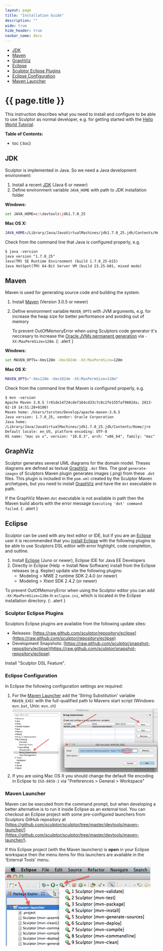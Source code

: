 ```yaml
---
layout: page
title: "Installation Guide"
description: ""
wide: true
hide_header: true
navbar_name: docs
---
```

<div class="row">
  <div class="sidebar span3">
    <ul id="sidenav" class="nav nav-list affix">
      <li class="active"><a href="#jdk">JDK</a></li>
      <li><a href="#maven">Maven</a></li>
      <li><a href="#graphviz">GraphViz</a></li>
      <li><a href="#eclipse">Eclipse</a></li>
      <li><a href="#sculptor-eclipse-plugins">Sculptor Eclipse Plugins</a></li>
      <li><a href="#eclipse-configuration">Eclipse Configuration</a></li>
      <li><a href="#maven-launcher">Maven Launcher</a></li>
    </ul>
  </div>
  <div class="span9">
    <div class="page-header">
      <h1>{{ page.title }}</h1>
    </div>
    <div markdown="1">

This instruction describes what you need to install and configure to be able to use Sculptor as normal developer, e.g. for getting started with the [Hello World Tutorial](hello-world-tutorial).

**Table of Contents:**

* toc
{:toc}


## JDK

Sculptor is implemented in Java. So we need a Java development environment:

1. Install a recent [JDK](http://www.oracle.com/technetwork/java/javase/downloads/) (Java 6 or newer)
2. Define environment variable `JAVA_HOME` with path to JDK installation folder

**Windows:**

~~~ sh
set JAVA_HOME=c:\devtools\jdk1.7.0_25
~~~

**Mac OS X:**

~~~ sh
JAVA_HOME=/Library/Java/JavaVirtualMachines/jdk1.7.0_25.jdk/Contents/Home
~~~

Check from the command line that Java is configured properly, e.g.

~~~
$ java -version
java version "1.7.0_25"
Java(TM) SE Runtime Environment (build 1.7.0_25-b15)
Java HotSpot(TM) 64-Bit Server VM (build 23.25-b01, mixed mode)
~~~


## Maven

Maven is used for generating source code and building the system.

1. Install [Maven](http://maven.apache.org/download.html) (Version 3.0.5 or newer)
2. Define environment variable `MAVEN_OPTS` with JVM arguments, e.g. for increase the heap size for better performance and avoiding out of memory

   To prevent OutOfMemoryError when using Sculptors code generator it's neccesary to increase the [Oracle JVMs permanent generation](https://blogs.oracle.com/jonthecollector/entry/presenting_the_permanent_generation) via `-XX:MaxPermSize=128m`.
   {: .alert }

**Windows:**

~~~ sh
set MAVEN_OPTS=-Xms128m -Xmx1024m -XX:MaxPermSize=128m
~~~

**Mac OS X:**

~~~ sh
MAVEN_OPTS="-Xms128m -Xmx1024m -XX:MaxPermSize=128m"
~~~

Check from the command line that Maven is configured properly, e.g.

~~~
$ mvn -version
Apache Maven 3.0.5 (r01de14724cdef164cd33c7c8c2fe155faf9602da; 2013-02-19 14:51:28+0100)
Maven home: /Users/torsten/Develop/apache-maven-3.0.5
Java version: 1.7.0_25, vendor: Oracle Corporation
Java home: /Library/Java/JavaVirtualMachines/jdk1.7.0_25.jdk/Contents/Home/jre
Default locale: en_US, platform encoding: UTF-8
OS name: "mac os x", version: "10.8.3", arch: "x86_64", family: "mac"
~~~


## GraphViz

Sculptor generates several UML diagrams for the domain model. Theses diagrams are defined as textual [GraphViz](http://www.graphviz.org/) `.dot` files.
The goal `generate-images` of Sculptors Maven plugin generates images (.png) from these `.dot` files. This plugin is included in the `pom.xml`
created by the Sculptor Maven archetypes, but you need to install [GraphViz](http://www.graphviz.org/) and have the `dot` executable in path.

If the GraphViz Maven `dot` executable is not available in path then the Maven build aborts with the error message `Executing 'dot' command failed`.
{: .alert }


## Eclipse

Sculptor can be used with any text editor or IDE, but if you are an [Eclipse](http://eclipse.org/) user it is recommended that you
[install Eclipse](http://eclipse.org/downloads/) with the following plugins to be able to use Sculptors DSL editor with error highlight, code completion, and outline.

1. Install [Eclipse](http://www.eclipse.org/downloads/) (Juno or newer), Eclipse IDE for Java EE Developers
2. Directly in Eclipse (Help -> Install New Software) install from the Eclipse releases (e.g. Kepler) update site the following plugins:
   * Modeling > MWE 2 runtime SDK 2.4.0 (or newer)
   * Modeling > Xtext SDK 2.4.2 (or newer)

To prevent OutOfMemoryError when using the Sculptor editor you can add `-XX:MaxPermSize=128m` in `eclipse.ini`, which is located in the Eclipse installation directory.
{: .alert }


### Sculptor Eclipse Plugins

Sculptors Eclipse plugins are available from the following update sites:

* Releases: [https://raw.github.com/sculptor/repository/eclipse](https://raw.github.com/sculptor/repository/eclipse)
* Development Snapshots: [https://raw.github.com/sculptor/snapshot-repository/eclipse](https://raw.github.com/sculptor/snapshot-repository/eclipse)
 
Install "Sculptor DSL Feature".


### Eclipse Configuration

In Eclipse the following configuration settings are required:

1. For the [Maven Launcher](#maven-launcher) add the 'String Substitution' variable `MAVEN_EXEC` with the full-qualified path to Mavens start script (Windows: `mvn.bat`, Unix: `mvn.sh`)  
![Maven Exec Variable](/images/documentation/installation/maven-exec-variable.png)
2. If you are using Mac OS X you should change the default file encoding in Eclipse to `ISO-8859-1` via "Preferences > General > Workspace"


### Maven Launcher

Maven can be executed from the command prompt, but when developing a better alternative is to run it inside Eclipse as an external tool. You can checkout an Eclipse project with some pre-configured launchers from Sculptors GitHub repository at [https://github.com/sculptor/sculptor/tree/master/devtools/maven-launcher/](https://github.com/sculptor/sculptor/tree/master/devtools/maven-launcher/). 

If this Eclipse project (with the Maven launchers) is **open** in your Eclipse workspace then the menu items for this launchers are available in the 'External Tools' menu.

![External Tools Menu](/images/documentation/installation/external-tools-menu.png)

  </div>
</div>
